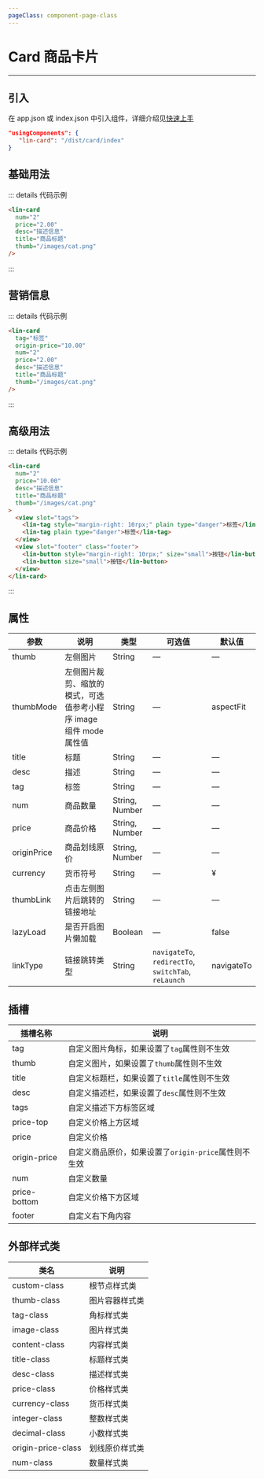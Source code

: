 ```yaml
---
pageClass: component-page-class
---
```


# Card 商品卡片

---

<demo-image src='/componentImage/business/card.png' />

## 引入

在 app.json 或 index.json 中引入组件，详细介绍见[快速上手](/guide/start)

```json
"usingComponents": {
   "lin-card": "/dist/card/index"
}
```

## 基础用法

::: details 代码示例

```html
<lin-card
  num="2"
  price="2.00"
  desc="描述信息"
  title="商品标题"
  thumb="/images/cat.png"
/>
```

:::

## 营销信息

::: details 代码示例

```html
<lin-card
  tag="标签"
  origin-price="10.00"
  num="2"
  price="2.00"
  desc="描述信息"
  title="商品标题"
  thumb="/images/cat.png"
/>
```

:::

## 高级用法

::: details 代码示例

```html
<lin-card
  num="2"
  price="10.00"
  desc="描述信息"
  title="商品标题"
  thumb="/images/cat.png"
>
  <view slot="tags">
    <lin-tag style="margin-right: 10rpx;" plain type="danger">标签</lin-tag>
    <lin-tag plain type="danger">标签</lin-tag>
  </view>
  <view slot="footer" class="footer">
    <lin-button style="margin-right: 10rpx;" size="small">按钮</lin-button>
    <lin-button size="small">按钮</lin-button>
  </view>
</lin-card>
```

:::

## 属性

| 参数        | 说明                                                              | 类型           | 可选值                                              | 默认值     |
| ----------- | ----------------------------------------------------------------- | -------------- | --------------------------------------------------- | ---------- |
| thumb       | 左侧图片                                                          | String         | —                                                   | —          |
| thumbMode   | 左侧图片裁剪、缩放的模式，可选值参考小程序 image 组件 mode 属性值 | String         | —                                                   | aspectFit  |
| title       | 标题                                                              | String         | —                                                   | —          |
| desc        | 描述                                                              | String         | —                                                   | —          |
| tag         | 标签                                                              | String         | —                                                   | —          |
| num         | 商品数量                                                          | String, Number | —                                                   | —          |
| price       | 商品价格                                                          | String, Number | —                                                   | —          |
| originPrice | 商品划线原价                                                      | String, Number | —                                                   | —          |
| currency    | 货币符号                                                          | String         | —                                                   | ¥          |
| thumbLink   | 点击左侧图片后跳转的链接地址                                      | String         | —                                                   | —          |
| lazyLoad    | 是否开启图片懒加载                                                | Boolean        | —                                                   | false      |
| linkType    | 链接跳转类型                                                      | String         | `navigateTo`, `redirectTo`, `switchTab`, `reLaunch` | navigateTo |

## 插槽

| 插槽名称     | 说明                                                 |
| ------------ | ---------------------------------------------------- |
| tag          | 自定义图片角标，如果设置了`tag`属性则不生效          |
| thumb        | 自定义图片，如果设置了`thumb`属性则不生效            |
| title        | 自定义标题栏，如果设置了`title`属性则不生效          |
| desc         | 自定义描述栏，如果设置了`desc`属性则不生效           |
| tags         | 自定义描述下方标签区域                               |
| price-top    | 自定义价格上方区域                                   |
| price        | 自定义价格                                           |
| origin-price | 自定义商品原价，如果设置了`origin-price`属性则不生效 |
| num          | 自定义数量                                           |
| price-bottom | 自定义价格下方区域                                   |
| footer       | 自定义右下角内容                                     |

## 外部样式类

| 类名           | 说明           |
| ------------------ | -------------- |
| custom-class       | 根节点样式类   |
| thumb-class        | 图片容器样式类 |
| tag-class          | 角标样式类     |
| image-class        | 图片样式类     |
| content-class      | 内容样式类     |
| title-class        | 标题样式类     |
| desc-class         | 描述样式类     |
| price-class        | 价格样式类     |
| currency-class     | 货币样式类     |
| integer-class      | 整数样式类     |
| decimal-class      | 小数样式类     |
| origin-price-class | 划线原价样式类     |
| num-class          | 数量样式类     |
